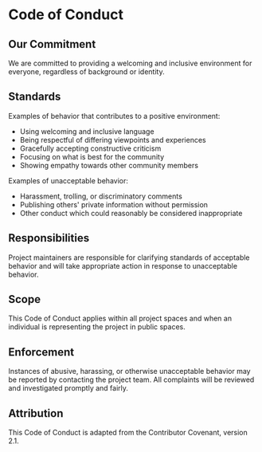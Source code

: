 # Code of Conduct

## Our Commitment

We are committed to providing a welcoming and inclusive environment for everyone, regardless of background or identity.

## Standards

Examples of behavior that contributes to a positive environment:
- Using welcoming and inclusive language
- Being respectful of differing viewpoints and experiences
- Gracefully accepting constructive criticism
- Focusing on what is best for the community
- Showing empathy towards other community members

Examples of unacceptable behavior:
- Harassment, trolling, or discriminatory comments
- Publishing others' private information without permission
- Other conduct which could reasonably be considered inappropriate

## Responsibilities

Project maintainers are responsible for clarifying standards of acceptable behavior and will take appropriate action in response to unacceptable behavior.

## Scope

This Code of Conduct applies within all project spaces and when an individual is representing the project in public spaces.

## Enforcement

Instances of abusive, harassing, or otherwise unacceptable behavior may be reported by contacting the project team. All complaints will be reviewed and investigated promptly and fairly.

## Attribution

This Code of Conduct is adapted from the Contributor Covenant, version 2.1.